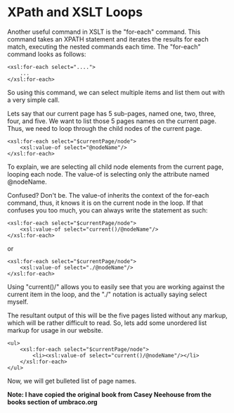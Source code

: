 # XPath and XSLT Loops

Another useful command in XSLT is the "for-each" command.  This command takes an XPATH statement and iterates the results for each match, executing the nested commands each time.  The "for-each" command looks as follows:

	<xsl:for-each select="....">
		...
	</xsl:for-each>

So using this command, we can select multiple items and list them out with a very simple call.

Lets say that our current page has 5 sub-pages, named one, two, three, four, and five.  We want to list those 5 pages names on the current page.  Thus, we need to loop through the child nodes of the current page.

	<xsl:for-each select="$currentPage/node">
		<xsl:value-of select="@nodeName"/>
	</xsl:for-each>

To explain, we are selecting all child node elements from the current page, looping each node.  The value-of is selecting only the attribute named @nodeName.

Confused?  Don't be. The value-of inherits the context of the for-each command, thus, it knows it is on the current node in the loop.  If that confuses you too much, you can always write the statement as such:

	<xsl:for-each select="$currentPage/node">
		<xsl:value-of select="current()/@nodeName"/>
	</xsl:for-each>
	
or

	<xsl:for-each select="$currentPage/node">
		<xsl:value-of select="./@nodeName"/>
	</xsl:for-each>

Using "current()/" allows you to easily see that you are working against the current item in the loop, and the "./" notation is actually saying select myself.

The resultant output of this will be the five pages listed without any markup, which will be rather difficult to read.  So, lets add some unordered list markup for usage in our website.

	<ul>
		<xsl:for-each select="$currentPage/node">
			<li><xsl:value-of select="current()/@nodeName"/></li>
		</xsl:for-each>
	</ul>
	
Now, we will get bulleted list of page names.

**Note: I have copied the original book from Casey Neehouse from the books section of umbraco.org**